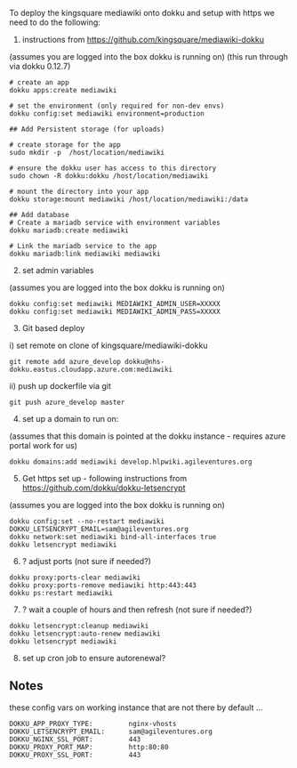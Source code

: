 To deploy the kingsquare mediawiki onto dokku and setup with https we need to do the following:

1. instructions from https://github.com/kingsquare/mediawiki-dokku  

(assumes you are logged into the box dokku is running on)
(this run through via dokku 0.12.7)

```
# create an app
dokku apps:create mediawiki

# set the environment (only required for non-dev envs)
dokku config:set mediawiki environment=production

## Add Persistent storage (for uploads)

# create storage for the app
sudo mkdir -p  /host/location/mediawiki

# ensure the dokku user has access to this directory
sudo chown -R dokku:dokku /host/location/mediawiki

# mount the directory into your app
dokku storage:mount mediawiki /host/location/mediawiki:/data

## Add database
# Create a mariadb service with environment variables
dokku mariadb:create mediawiki

# Link the mariadb service to the app
dokku mariadb:link mediawiki mediawiki
```

2. set admin variables

(assumes you are logged into the box dokku is running on)

```
dokku config:set mediawiki MEDIAWIKI_ADMIN_USER=XXXXX
dokku config:set mediawiki MEDIAWIKI_ADMIN_PASS=XXXXX
```

3. Git based deploy

i) set remote on clone of kingsquare/mediawiki-dokku

```
git remote add azure_develop dokku@nhs-dokku.eastus.cloudapp.azure.com:mediawiki
```

ii) push up dockerfile via git

```
git push azure_develop master
```

4. set up a domain to run on:

(assumes that this domain is pointed at the dokku instance - requires azure portal work for us)

```
dokku domains:add mediawiki develop.hlpwiki.agileventures.org
```

5. Get https set up - following instructions from https://github.com/dokku/dokku-letsencrypt

(assumes you are logged into the box dokku is running on)

```
dokku config:set --no-restart mediawiki DOKKU_LETSENCRYPT_EMAIL=sam@agileventures.org
dokku network:set mediawiki bind-all-interfaces true
dokku letsencrypt mediawiki
```
6. ? adjust ports (not sure if needed?)

```
dokku proxy:ports-clear mediawiki
dokku proxy:ports-remove mediawiki http:443:443
dokku ps:restart mediawiki
```

7. ? wait a couple of hours and then refresh (not sure if needed?)

```
dokku letsencrypt:cleanup mediawiki
dokku letsencrypt:auto-renew mediawiki
dokku letsencrypt mediawiki
```

8. set up cron job to ensure autorenewal?

Notes
-----

these config vars on working instance that are not there by default ...

```
DOKKU_APP_PROXY_TYPE:         nginx-vhosts
DOKKU_LETSENCRYPT_EMAIL:      sam@agileventures.org
DOKKU_NGINX_SSL_PORT:         443
DOKKU_PROXY_PORT_MAP:         http:80:80
DOKKU_PROXY_SSL_PORT:         443
```



